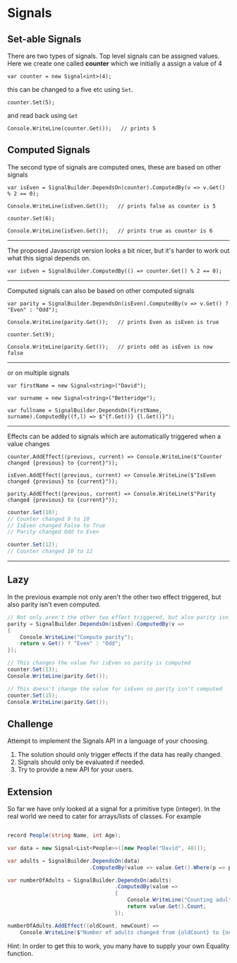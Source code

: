 # Signals

## Set-able Signals
There are two types of signals.  Top level signals can be assigned values.  Here we create one
called **counter** which we initially a assign a value of 4

`var counter = new Signal<int>(4);`

this can be changed to a five etc using `Set`.

`counter.Set(5);`

and read back using `Get`

`Console.WriteLine(counter.Get());   // prints 5`


## Computed Signals

The second type of signals are computed ones,  these are based on other signals

`var isEven = SignalBuilder.DependsOn(counter).ComputedBy(v => v.Get() % 2 == 0);`

`Console.WriteLine(isEven.Get());   // prints false as counter is 5`

`counter.Set(6);`

`Console.WriteLine(isEven.Get());   // prints true as counter is 6`

---


The proposed Javascript version looks a bit nicer,  but it's harder to work out what this signal depends on.

`var isEven = SignalBuilder.ComputedBy(() => counter.Get() % 2 == 0);`


---

Computed signals can also be based on other computed signals

`var parity = SignalBuilder.DependsOn(isEven).ComputedBy(v => v.Get() ? "Even" : "Odd");`

`Console.WriteLine(parity.Get());   // prints Even as isEven is true`

`counter.Set(9);`

`Console.WriteLine(parity.Get());   // prints odd as isEven is now false`

---
or on multiple signals

`var firstName = new Signal<string>("David");`

`var surname = new Signal<string>("Betteridge");`

`var fullname = SignalBuilder.DependsOn(firstName, surname).ComputedBy((f,l) => $"{f.Get()} {l.Get()}");`

---

Effects can be added to signals which are automatically triggered when a value changes

`counter.AddEffect((previous, current) => Console.WriteLine($"Counter changed {previous} to {current}"));`

`isEven.AddEffect((previous, current) => Console.WriteLine($"IsEven changed {previous} to {current}"));`

`parity.AddEffect((previous, current) => Console.WriteLine($"Parity changed {previous} to {current}"));`

``` csharp
counter.Set(10);
// Counter changed 9 to 10
// IsEven changed False to True
// Parity changed Odd to Even
```

``` csharp
counter.Set(12);
// Counter changed 10 to 12
```

---

## Lazy 

In the previous example not only aren't the other two effect triggered, but also parity isn't even computed.

``` csharp
// Not only aren't the other two effect triggered, but also parity isn't even computed.
parity = SignalBuilder.DependsOn(isEven).ComputedBy(v =>
{
    Console.WriteLine("Compute parity");
    return v.Get() ? "Even" : "Odd";
});

// This changes the value for isEven so parity is computed
counter.Set(13);
Console.WriteLine(parity.Get());

// This doesn't change the value for isEven so parity isn't computed
counter.Set(15);
Console.WriteLine(parity.Get());
```

## Challenge

Attempt to implement the Signals API in a language of your choosing.
1. The solution should only trigger effects if the data has really changed.
2. Signals should only be evaluated if needed.
3. Try to provide a new API for your users.


## Extension

So far we have only looked at a signal for a primitive type (integer).  In the real world we need to
cater for arrays/lists of classes.  For example

``` csharp

record People(string Name, int Age);

var data = new Signal<List<People>>([new People("David", 48)]); 

var adults = SignalBuilder.DependsOn(data)
                          .ComputedBy(value => value.Get().Where(p => p.Age > 18).ToList());

var numberOfAdults = SignalBuilder.DependsOn(adults)
                                  .ComputedBy(value =>
                                  {
                                      Console.WriteLine("Counting adults");
                                      return value.Get().Count;
                                  });

numberOfAdults.AddEffect((oldCount, newCount) => 
    Console.WriteLine($"Number of adults changed from {oldCount} to {newCount}"));

```

Hint: In order to get this to work,  you many have to supply your own Equality function.